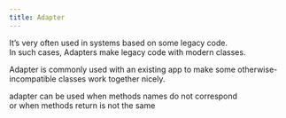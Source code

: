 ```yaml
---
title: Adapter
---
```

It’s very often used in systems based on some legacy code.  
In such cases, Adapters make legacy code with modern classes.

Adapter is commonly used with an existing app to make some otherwise-incompatible classes work together nicely.

adapter can be used when methods names do not correspond  
or when methods return is not the same  